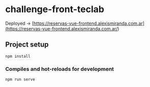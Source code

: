 # challenge-front-teclab

Deployed -> [https://reservas-vue-frontend.alexismiranda.com.ar](<https://reservas-vue-frontend.alexismiranda.com.ar/>)

## Project setup
```
npm install
```

### Compiles and hot-reloads for development
```
npm run serve
```
